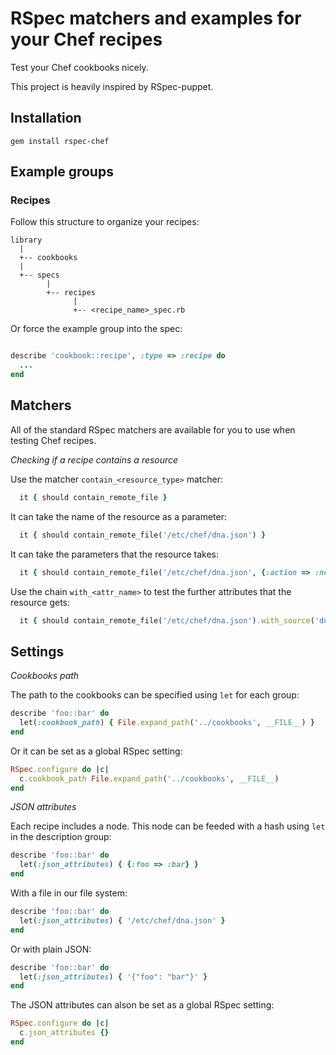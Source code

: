 # RSpec matchers and examples for your Chef recipes

Test your Chef cookbooks nicely.

This project is heavily inspired by RSpec-puppet.

## Installation

```
gem install rspec-chef
```

## Example groups

### Recipes

Follow this structure to organize your recipes:

```
library
  |
  +-- cookbooks
  |
  +-- specs
        |
        +-- recipes
              |
              +-- <recipe_name>_spec.rb
```

Or force the example group into the spec:

```ruby

describe 'cookbook::recipe', :type => :recipe do
  ...
end
```

## Matchers

All of the standard RSpec matchers are available for you to use when testing Chef recipes.

*Checking if a recipe contains a resource*

Use the matcher `contain_<resource_type>` matcher:

```ruby
  it { should contain_remote_file }
```

It can take the name of the resource as a parameter:

```ruby
  it { should contain_remote_file('/etc/chef/dna.json') }
```

It can take the parameters that the resource takes:

```ruby
  it { should contain_remote_file('/etc/chef/dna.json', {:action => :nothing}) }
```

Use the chain `with_<attr_name>` to test the further attributes that the resource gets:

```ruby
  it { should contain_remote_file('/etc/chef/dna.json').with_source('dna.json.erb') }
```

## Settings

*Cookbooks path*

The path to the cookbooks can be specified using `let` for each group:

```ruby
describe 'foo::bar' do
  let(:cookbook_path) { File.expand_path('../cookbooks', __FILE__) }
end
```

Or it can be set as a global RSpec setting:

```ruby
RSpec.configure do |c|
  c.cookbook_path File.expand_path('../cookbooks', __FILE__)
end
```

*JSON attributes*

Each recipe includes a node. This node can be feeded with a hash using `let` in the description group:

```ruby
describe 'foo::bar' do
  let(:json_attributes) { {:foo => :bar} }
end
```

With a file in our file system:

```ruby
describe 'foo::bar' do
  let(:json_attributes) { '/etc/chef/dna.json' }
end
```

Or with plain JSON:

```ruby
describe 'foo::bar' do
  let(:json_attributes) { '{"foo": "bar"}' }
end
```

The JSON attributes can alson be set as a global RSpec setting:

```ruby
RSpec.configure do |c|
  c.json_attributes {}
end
```
